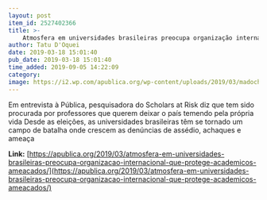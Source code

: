 ```yaml
---
layout: post
item_id: 2527402366
title: >-
    Atmosfera em universidades brasileiras preocupa organização internacional que protege acadêmicos ameaçados
author: Tatu D'Oquei
date: 2019-03-18 15:01:40
pub_date: 2019-03-18 15:01:40
time_added: 2019-09-05 14:22:09
category: 
image: https://i2.wp.com/apublica.org/wp-content/uploads/2019/03/madochee-640x640-scholarsatrisk.jpg?fit=640%2C640&ssl=1
---
```


Em entrevista à Pública, pesquisadora do Scholars at Risk diz que tem sido procurada por professores que querem deixar o país temendo pela própria vida Desde as eleições, as universidades brasileiras têm se tornado um campo de batalha onde crescem as denúncias de assédio, achaques e ameaça

**Link:** [https://apublica.org/2019/03/atmosfera-em-universidades-brasileiras-preocupa-organizacao-internacional-que-protege-academicos-ameacados/](https://apublica.org/2019/03/atmosfera-em-universidades-brasileiras-preocupa-organizacao-internacional-que-protege-academicos-ameacados/)

